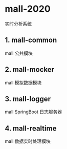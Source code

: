 # mall-2020
 实时分析系统

## 1. mall-common
mall 公共模块

## 2. mall-mocker
mall 模拟数据模块

## 3. mall-logger
mall SpringBoot 日志服务器

## 4. mall-realtime
mail 数据实时处理模块